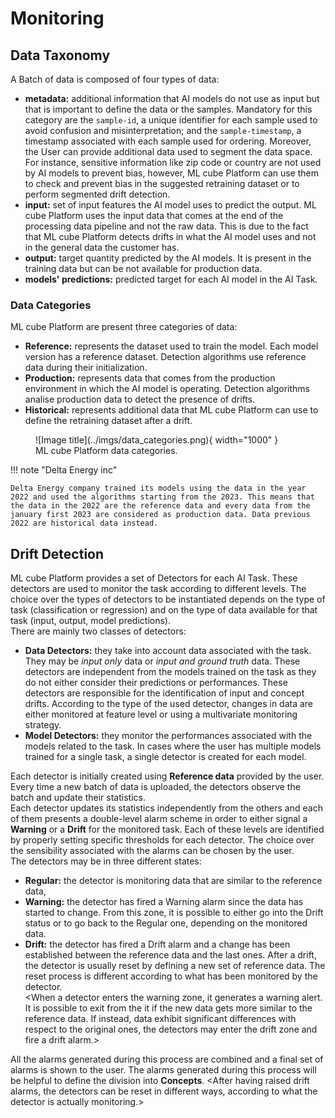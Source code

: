 # Monitoring

## Data Taxonomy
A Batch of data is composed of four types of data:

- **metadata:** additional information that AI models do not use as input but that is important to define the data or the samples.
Mandatory for this category are the `sample-id`, a unique identifier for each sample used to avoid confusion and misinterpretation; and the
`sample-timestamp`, a timestamp associated with each sample used for ordering.
Moreover, the User can provide additional data used to segment the data space. 
For instance, sensitive information like zip code or country are not used by AI models to prevent bias, however, ML cube Platform can use them to 
check and prevent bias in the suggested retraining dataset or to perform segmented drift detection.
- **input:** set of input features the AI model uses to predict the output. 
ML cube Platform uses the input data that comes at the end of the processing data pipeline and not the raw data.
This is due to the fact that ML cube Platform detects drifts in what the AI model uses and not in the general data the customer has.
- **output:** target quantity predicted by the AI models.
It is present in the training data but can be not available for production data.
- **models' predictions:** predicted target for each AI model in the AI Task.


### Data Categories
ML cube Platform are present three categories of data:

- **Reference:** represents the dataset used to train the model.
Each model version has a reference dataset.
Detection algorithms use reference data during their initialization.
- **Production:** represents data that comes from the production environment in which the AI model is operating.
Detection algorithms analise production data to detect the presence of drifts.
- **Historical:** represents additional data that ML cube Platform can use to define the retraining dataset after a drift.

<figure markdown>
  ![Image title](../imgs/data_categories.png){ width="1000" }
  <figcaption>ML cube Platform data categories.</figcaption>
</figure>

!!! note "Delta Energy inc"

    Delta Energy company trained its models using the data in the year 2022 and used the algorithms starting from the 2023. This means that the data in the 2022 are the reference data and every data from the january first 2023 are considered as production data. Data previous 2022 are historical data instead.


## Drift Detection
ML cube Platform provides a set of Detectors for each AI Task. These detectors are used to monitor the task according 
to different levels. The choice over the types of detectors to be instantiated depends on the type of task (classification or regression) and on 
the type of data available for that task (input, output, model predictions).   
There are mainly two classes of detectors:  

- **Data Detectors:** they take into account data associated with the task. They may be *input only* 
data or *input and ground truth* data. These detectors are independent from the models trained on the 
task as they do not either consider their predictions or performances. These detectors are responsible for the identification of 
input and concept drifts. According to the type of the used detector, changes in data are either monitored at feature 
level or using a multivariate monitoring strategy.
- **Model Detectors:** they monitor the performances associated with the models related to the task.
In cases where the user has multiple models trained for a single task, a single detector is created for each model.

Each detector is initially created using **Reference data** provided by the user. Every time a new batch of data 
is uploaded, the detectors observe the batch and update their statistics.  
Each detector updates its statistics independently from the others and each of them presents a double-level alarm scheme in 
order to either signal a **Warning** or a **Drift** for the monitored task. Each of these levels are identified by properly 
setting specific thresholds for each detector. The choice over the sensibility associated with the alarms can be chosen 
by the user.  
The detectors may be in three different states: 

- **Regular:** the detector is monitoring data that are similar to the reference data, 
- **Warning:** the detector has fired a Warning alarm since the data has started to change. From this zone, it is possible 
to either go into the Drift status or to go back to the Regular one, depending on the monitored data.
- **Drift:** the detector has fired a Drift alarm and a change has been established between the reference data and the last 
ones. After a drift, the detector is usually reset by defining a new set of reference data. The reset process is different 
according to what has been monitored by the detector.  
<When a detector 
enters the warning zone, it generates a warning alert. It is possible to exit from the it if the new data gets more similar 
to the reference data. If instead, data exhibit significant differences with respect to the original ones, the detectors 
may enter the drift zone and fire a drift alarm.>

All the alarms generated during this process are combined and a final set of alarms is shown to the user. The alarms generated 
during this process will be helpful to define the division into **Concepts**.
<After having raised drift alarms, the detectors can be reset in different ways, according to what the detector is actually monitoring.>